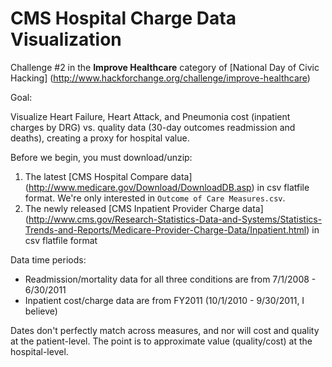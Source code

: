CMS Hospital Charge Data Visualization
==================
Challenge #2 in the **Improve Healthcare** category of [National Day of Civic Hacking] (http://www.hackforchange.org/challenge/improve-healthcare)


Goal:

Visualize Heart Failure, Heart Attack, and Pneumonia cost (inpatient charges by DRG) vs. quality data (30-day outcomes readmission and deaths), creating a proxy for hospital value.

Before we begin, you must download/unzip:

1. The latest [CMS Hospital Compare data] (http://www.medicare.gov/Download/DownloadDB.asp) in csv flatfile format. We're only interested in `Outcome of Care Measures.csv`.
2. The newly released [CMS Inpatient Provider Charge data] (http://www.cms.gov/Research-Statistics-Data-and-Systems/Statistics-Trends-and-Reports/Medicare-Provider-Charge-Data/Inpatient.html) in csv flatfile format

Data time periods:

* Readmission/mortality data for all three conditions are from 7/1/2008 - 6/30/2011
* Inpatient cost/charge data are from FY2011 (10/1/2010 - 9/30/2011, I believe)

Dates don't perfectly match across measures, and nor will cost and quality at the patient-level. The point is to approximate value (quality/cost) at the hospital-level. 
